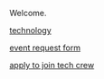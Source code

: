 Welcome. 

[technology](https://jotechcrew.github.io/technology)

[event request form](https://jotechcrew.github.io/request)

[apply to join tech crew](https://jotechcrew.github.io/apply)
